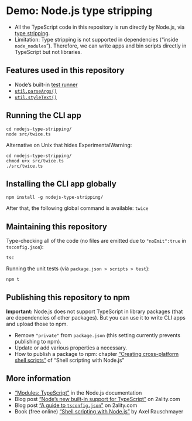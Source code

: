 # Demo: Node.js type stripping

* All the TypeScript code in this repository is run directly by Node.js, via [type stripping](https://nodejs.org/api/typescript.html).
* Limitation: Type stripping is not supported in dependencies (“inside `node_modules`”). Therefore, we can write apps and bin scripts directly in TypeScript but not libraries.

## Features used in this repository

* Node’s built-in [test runner](https://nodejs.org/api/test.html)
* [`util.parseArgs()`](https://nodejs.org/api/util.html#utilparseargsconfig)
* [`util.styleText()`](https://nodejs.org/api/util.html#utilstyletextformat-text-options)

## Running the CLI app

```
cd nodejs-type-stripping/
node src/twice.ts
```

Alternative on Unix that hides ExperimentalWarning:

```
cd nodejs-type-stripping/
chmod u+x src/twice.ts
./src/twice.ts
```

## Installing the CLI app globally

```
npm install -g nodejs-type-stripping/
```

After that, the following global command is available: `twice`

## Maintaining this repository

Type-checking all of the code (no files are emitted due to `"noEmit":true` in `tsconfig.json`):

```
tsc
```

Running the unit tests (via `package.json > scripts > test`):

```
npm t
```

## Publishing this repository to npm

**Important:** Node.js does not support TypeScript in library packages (that are dependencies of other packages). But you can use it to write CLI apps and upload those to npm.

* Remove `"private"` from `package.json` (this setting currently prevents publishing to npm).
* Update or add various properties a necessary.
* How to publish a package to npm: chapter [“Creating cross-platform shell scripts”](https://exploringjs.com/nodejs-shell-scripting/ch_creating-shell-scripts.html) of “Shell scripting with Node.js”

## More information

* [“Modules: TypeScript”](https://nodejs.org/api/typescript.html) in the Node.js documentation
* Blog post [“Node’s new built-in support for TypeScript”](https://2ality.com/2025/01/nodejs-strip-type.html) on 2ality.com
* Blog post [“A guide to `tsconfig.json`”](https://2ality.com/2025/01/tsconfig-json.html) on 2ality.com
* Book (free online) [“Shell scripting with Node.js”](https://exploringjs.com/nodejs-shell-scripting/) by Axel Rauschmayer
